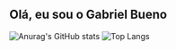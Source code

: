 ## Olá, eu sou o Gabriel Bueno

![Anurag's GitHub stats](https://github-readme-stats.vercel.app/api?username=buenin7&show_icons=true&theme=dark&locale=pt-br&card_width=180px)
![Top Langs](https://github-readme-stats.vercel.app/api/top-langs/?username=buenin7&theme=dark&locale=pt-br&card_width=200px)
